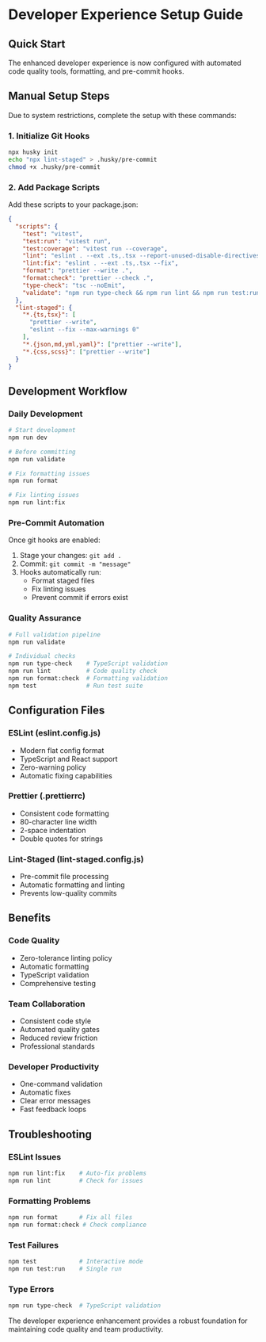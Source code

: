 # Developer Experience Setup Guide

## Quick Start

The enhanced developer experience is now configured with automated code quality tools, formatting, and pre-commit hooks.

## Manual Setup Steps

Due to system restrictions, complete the setup with these commands:

### 1. Initialize Git Hooks
```bash
npx husky init
echo "npx lint-staged" > .husky/pre-commit
chmod +x .husky/pre-commit
```

### 2. Add Package Scripts
Add these scripts to your package.json:

```json
{
  "scripts": {
    "test": "vitest",
    "test:run": "vitest run",
    "test:coverage": "vitest run --coverage",
    "lint": "eslint . --ext .ts,.tsx --report-unused-disable-directives --max-warnings 0",
    "lint:fix": "eslint . --ext .ts,.tsx --fix",
    "format": "prettier --write .",
    "format:check": "prettier --check .",
    "type-check": "tsc --noEmit",
    "validate": "npm run type-check && npm run lint && npm run test:run"
  },
  "lint-staged": {
    "*.{ts,tsx}": [
      "prettier --write",
      "eslint --fix --max-warnings 0"
    ],
    "*.{json,md,yml,yaml}": ["prettier --write"],
    "*.{css,scss}": ["prettier --write"]
  }
}
```

## Development Workflow

### Daily Development
```bash
# Start development
npm run dev

# Before committing
npm run validate

# Fix formatting issues
npm run format

# Fix linting issues
npm run lint:fix
```

### Pre-Commit Automation
Once git hooks are enabled:
1. Stage your changes: `git add .`
2. Commit: `git commit -m "message"`
3. Hooks automatically run:
   - Format staged files
   - Fix linting issues
   - Prevent commit if errors exist

### Quality Assurance
```bash
# Full validation pipeline
npm run validate

# Individual checks
npm run type-check    # TypeScript validation
npm run lint          # Code quality check
npm run format:check  # Formatting validation
npm test              # Run test suite
```

## Configuration Files

### ESLint (eslint.config.js)
- Modern flat config format
- TypeScript and React support
- Zero-warning policy
- Automatic fixing capabilities

### Prettier (.prettierrc)
- Consistent code formatting
- 80-character line width
- 2-space indentation
- Double quotes for strings

### Lint-Staged (lint-staged.config.js)
- Pre-commit file processing
- Automatic formatting and linting
- Prevents low-quality commits

## Benefits

### Code Quality
- Zero-tolerance linting policy
- Automatic formatting
- TypeScript validation
- Comprehensive testing

### Team Collaboration
- Consistent code style
- Automated quality gates
- Reduced review friction
- Professional standards

### Developer Productivity
- One-command validation
- Automatic fixes
- Clear error messages
- Fast feedback loops

## Troubleshooting

### ESLint Issues
```bash
npm run lint:fix    # Auto-fix problems
npm run lint        # Check for issues
```

### Formatting Problems
```bash
npm run format      # Fix all files
npm run format:check # Check compliance
```

### Test Failures
```bash
npm test            # Interactive mode
npm run test:run    # Single run
```

### Type Errors
```bash
npm run type-check  # TypeScript validation
```

The developer experience enhancement provides a robust foundation for maintaining code quality and team productivity.